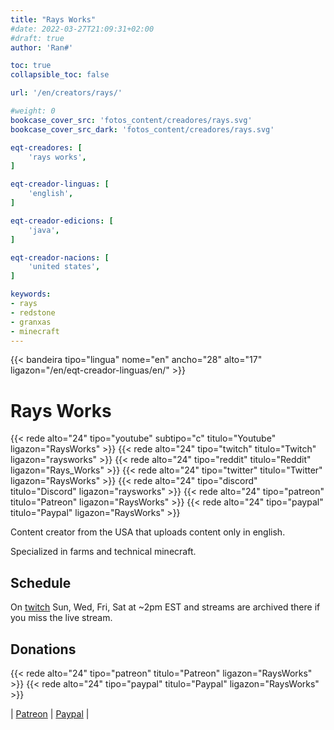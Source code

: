 ```yaml
---
title: "Rays Works"
#date: 2022-03-27T21:09:31+02:00
#draft: true
author: 'Ran#'

toc: true
collapsible_toc: false

url: '/en/creators/rays/'

#weight: 0
bookcase_cover_src: 'fotos_content/creadores/rays.svg'
bookcase_cover_src_dark: 'fotos_content/creadores/rays.svg'

eqt-creadores: [
    'rays works',
]

eqt-creador-linguas: [
    'english',
]

eqt-creador-edicions: [
    'java',
]

eqt-creador-nacions: [
    'united states',
]

keywords:
- rays
- redstone
- granxas
- minecraft
---
```


{{< bandeira tipo="lingua" nome="en" ancho="28" alto="17" ligazon="/en/eqt-creador-linguas/en/" >}}

# Rays Works

{{< rede alto="24" tipo="youtube" subtipo="c" titulo="Youtube" ligazon="RaysWorks" >}}
{{< rede alto="24" tipo="twitch" titulo="Twitch" ligazon="raysworks" >}}
{{< rede alto="24" tipo="reddit" titulo="Reddit" ligazon="Rays_Works" >}}
{{< rede alto="24" tipo="twitter" titulo="Twitter" ligazon="RaysWorks" >}}
{{< rede alto="24" tipo="discord" titulo="Discord" ligazon="raysworks" >}}
{{< rede alto="24" tipo="patreon" titulo="Patreon" ligazon="RaysWorks" >}}
{{< rede alto="24" tipo="paypal" titulo="Paypal" ligazon="RaysWorks" >}}

Content creator from the USA that uploads content only in english.

Specialized in farms and technical minecraft.

## Schedule

On [twitch](https://www.twitch.tv/raysworks) Sun, Wed, Fri, Sat at ~2pm EST and streams are archived there if you miss the live stream.

## Donations

{{< rede alto="24" tipo="patreon" titulo="Patreon" ligazon="RaysWorks" >}}
{{< rede alto="24" tipo="paypal" titulo="Paypal" ligazon="RaysWorks" >}}

|
[Patreon](https://www.patreon.com/RaysWorks)
|
[Paypal](https://www.paypal.com/paypalme/RaysWorks)
|
